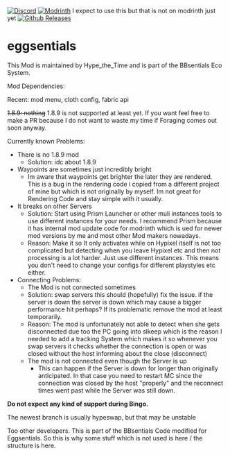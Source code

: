 [![Discord](https://img.shields.io/discord/1227616718101155912?style=plastic&logo=discord)](https://discord.gg/APj7sw84rm)
[![Modrinth](https://img.shields.io/modrinth/dt/Cp13oI7e?style=plastic&logo=modrinth)](https://modrinth.com/mod/eggsentials) I expect to use this but that is not on modrinth just yet
[![Github Releases](https://img.shields.io/github/downloads/HacktheTime/BBsentials/total?style=plastic&logo=github)](https://github.com/HacktheTime/bbsentials/releases)

# eggsentials

This Mod is maintained by Hype_the_Time and is part of the BBsentials Eco System.

Mod Dependencies:

Recent: mod menu, cloth config, fabric api

~~1.8.9: nothing~~ 1.8.9 is not supported at least yet. If you want feel free to make a PR because I do not want to waste my time if Foraging comes out soon anyway.

Currently known Problems:

- There is no 1.8.9 mod
   - Solution: idc about 1.8.9
- Waypoints are sometimes just incredibly bright
    - Im aware that waypoints get brighter the later they are rendered. This is a bug in the rendering code i copied from a different project of mine but which is not originally by myself. Im not great for Rendering Code and stay simple with it usually.
- It breaks on other Servers
  - Solution: Start using Prism Launcher or other muli instances tools to use different instances for your needs. I recommend Prism because it has internal mod update code for modrinth which is ued for newer mod versions by me and most other Mod makers nowadays.
  -  Reason: Make it so It only activates while on Hypixel itself is not too complicated but detecting when you leave Hypixel etc and then not processing is a lot harder. Just use different instances. This means you don't need to change your configs for different playstyles etc either.
- Connecting Problems:
  - The Mod is not connected sometimes
  - Solution: swap servers this should (hopefully) fix the issue. if the server is down the server is down which may cause a bigger performance hit perhaps? If its problematic remove the mod at least temporarily.
  - Reason: The mod is unfortunately not able to detect when she gets disconnected due too the PC going into slkeep which is the reason I needed to add a tracking System which makes it so whenever you swap servers it checks whether the connection is open or was closed without the host informing about the close (disconnect)
  - The mod is not connected even though the Server is up
    - This can happen if the Server is down for longer than originally anticipated. In that case you need to restart MC since the connection was closed by the host "properly" and the reconnect times went past while the Server was still down. 



**Do not expect any kind of support during Bingo.**

The newest branch is usually hypeswap, but that may be unstable

Too other developers. This is part of the BBsentials Code modified for Eggsentials. So this is why some stuff which is
not used is here / the structure is here.
